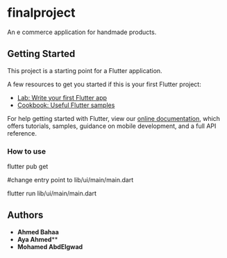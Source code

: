 # finalproject

An e commerce application for handmade products.

## Getting Started

This project is a starting point for a Flutter application.

A few resources to get you started if this is your first Flutter project:

- [Lab: Write your first Flutter app](https://flutter.dev/docs/get-started/codelab)
- [Cookbook: Useful Flutter samples](https://flutter.dev/docs/cookbook)

For help getting started with Flutter, view our
[online documentation](https://flutter.dev/docs), which offers tutorials,
samples, guidance on mobile development, and a full API reference.

### How to use

flutter pub get

#change entry point to lib/ui/main/main.dart

flutter run lib/ui/main/main.dart

## Authors
* **Ahmed Bahaa** 
* **Aya Ahmed****
* **Mohamed AbdElgwad**
